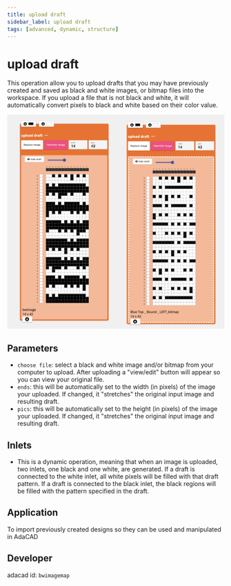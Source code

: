 ```yaml
---
title: upload draft
sidebar_label: upload draft
tags: [advanced, dynamic, structure]
---
```

# upload draft
This operation allow you to upload drafts that you may have previously created and saved as black and white images, or bitmap files into the workspace. If you upload a file that is not black and white, it will automatically convert pixels to black and white based on their color value. 

![file](./img/bwimagemap.png)



## Parameters
- `choose file`: select a black and white image and/or bitmap from your computer to upload. After uploading a "view/edit" button will appear so you can view your original file. 
- `ends`: this will be automatically set to the width (in pixels) of the image your uploaded. If changed, it "stretches" the original input image and resulting draft. 
- `pics`: this will be automatically set to the height (in pixels) of the image your uploaded. If changed, it "stretches" the original input image and resulting draft. 

## Inlets
- This is a dynamic operation, meaning that when an image is uploaded, two inlets, one black and one white, are generated. If a draft is connected to the white inlet, all white pixels will be filled with that draft pattern. If a draft is connected to the black inlet, the black regions will be filled with the pattern specified in the draft.



## Application
To import previously created designs so they can be used and manipulated in AdaCAD

## Developer
adacad id: `bwimagemap`
